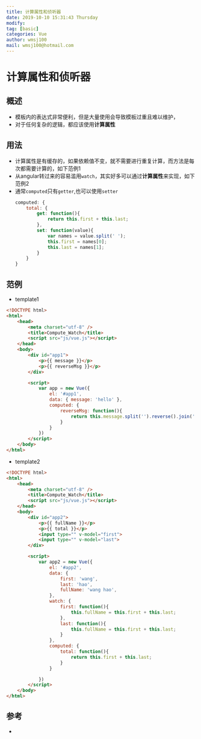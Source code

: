 ```yaml
---
title: 计算属性和侦听器
date: 2019-10-10 15:31:43 Thursday
modify:
tag: [basic]
categories: Vue
author: wmsj100
mail: wmsj100@hotmail.com
---
```


# 计算属性和侦听器

## 概述

- 模板内的表达式非常便利，但是大量使用会导致模板过重且难以维护，
- 对于任何复杂的逻辑，都应该使用**计算属性**

## 用法

- 计算属性是有缓存的，如果依赖值不变，就不需要进行重复计算，而方法是每次都需要计算的，如下范例1
- 从angular转过来的容易滥用`watch`，其实好多可以通过**计算属性**来实现，如下范例2
- 通常`computed`只有`getter`,也可以使用`setter`
	```js
	computed: {
		total: {
			get: function(){
				return this.first + this.last;
			},
			set: function(value){
				var names = value.split(' ');
				this.first = names[0];
				this.last = names[1];
			}
		}
	}
	```

## 范例

- template1
```html
<!DOCTYPE html>
<html>
	<head>
        <meta charset="utf-8" />
		<title>Compute_Watch</title>
		<script src="js/vue.js"></script>
	</head>
	<body>
		<div id="app1">
			<p>{{ message }}</p>
			<p>{{ reverseMsg }}</p>
		</div>

		<script>
			var app = new Vue({
				el: '#app1',
				data: { message: 'hello' },
				computed: {
					reverseMsg: function(){
						return this.message.split('').reverse().join('');
					}
				}
			})
		</script>
	</body>
</html>
```

- template2
```html
<!DOCTYPE html>
<html>
	<head>
        <meta charset="utf-8" />
		<title>Compute_Watch</title>
		<script src="js/vue.js"></script>
	</head>
	<body>
		<div id="app2">
			<p>{{ fullName }}</p>
			<p>{{ total }}</p>
			<input type="" v-model="first">
			<input type="" v-model="last">
		</div>

		<script>
			var app2 = new Vue({
				el: '#app2',
				data: {
					first: 'wang',
					last: 'hao',
					fullName: 'wang hao',
				},
				watch: {
					first: function(){
						this.fullName = this.first + this.last;
					},
					last: function(){
						this.fullName = this.first + this.last;
					}
				},
				computed: {
					total: function(){
						return this.first + this.last;
					}
				}

			})
		</script>
	</body>
</html>
```

## 参考
- []()
